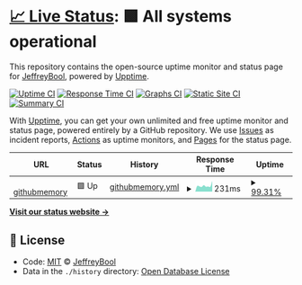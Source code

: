 # [📈 Live Status](https://upptime.githubmemory.com): <!--live status--> **🟩 All systems operational**

This repository contains the open-source uptime monitor and status page for [JeffreyBool](https://www.zhanggaoyuan.com), powered by [Upptime](https://github.com/upptime/upptime).

[![Uptime CI](https://github.com/koj-co/upptime/workflows/Uptime%20CI/badge.svg)](https://github.com/koj-co/upptime/actions?query=workflow%3A%22Uptime+CI%22)
[![Response Time CI](https://github.com/koj-co/upptime/workflows/Response%20Time%20CI/badge.svg)](https://github.com/koj-co/upptime/actions?query=workflow%3A%22Response+Time+CI%22)
[![Graphs CI](https://github.com/koj-co/upptime/workflows/Graphs%20CI/badge.svg)](https://github.com/koj-co/upptime/actions?query=workflow%3A%22Graphs+CI%22)
[![Static Site CI](https://github.com/koj-co/upptime/workflows/Static%20Site%20CI/badge.svg)](https://github.com/koj-co/upptime/actions?query=workflow%3A%22Static+Site+CI%22)
[![Summary CI](https://github.com/koj-co/upptime/workflows/Summary%20CI/badge.svg)](https://github.com/koj-co/upptime/actions?query=workflow%3A%22Summary+CI%22)

With [Upptime](https://upptime.js.org), you can get your own unlimited and free uptime monitor and status page, powered entirely by a GitHub repository. We use [Issues](https://github.com/JeffreyBool/githubmemory-upptime/issues) as incident reports, [Actions](https://github.com/JeffreyBool/githubmemory-upptime/actions) as uptime monitors, and [Pages](https://JeffreyBool.github.io/githubmemory-upptime) for the status page.

<!--start: status pages-->
<!-- This summary is generated by Upptime (https://github.com/upptime/upptime) -->
<!-- Do not edit this manually, your changes will be overwritten -->
<!-- prettier-ignore -->
| URL | Status | History | Response Time | Uptime |
| --- | ------ | ------- | ------------- | ------ |
| <img alt="" src="https://favicons.githubusercontent.com/githubmemory.com" height="13"> [githubmemory](https://githubmemory.com) | 🟩 Up | [githubmemory.yml](https://github.com/JeffreyBool/githubmemory-upptime/commits/master/history/githubmemory.yml) | <details><summary><img alt="Response time graph" src="./graphs/githubmemory/response-time-week.png" height="20"> 231ms</summary><br><a href="https://upptime.githubmemory.com/history/githubmemory"><img alt="Response time 368" src="https://img.shields.io/endpoint?url=https%3A%2F%2Fraw.githubusercontent.com%2FJeffreyBool%2Fgithubmemory-upptime%2Fmaster%2Fapi%2Fgithubmemory%2Fresponse-time.json"></a><br><a href="https://upptime.githubmemory.com/history/githubmemory"><img alt="24-hour response time 415" src="https://img.shields.io/endpoint?url=https%3A%2F%2Fraw.githubusercontent.com%2FJeffreyBool%2Fgithubmemory-upptime%2Fmaster%2Fapi%2Fgithubmemory%2Fresponse-time-day.json"></a><br><a href="https://upptime.githubmemory.com/history/githubmemory"><img alt="7-day response time 231" src="https://img.shields.io/endpoint?url=https%3A%2F%2Fraw.githubusercontent.com%2FJeffreyBool%2Fgithubmemory-upptime%2Fmaster%2Fapi%2Fgithubmemory%2Fresponse-time-week.json"></a><br><a href="https://upptime.githubmemory.com/history/githubmemory"><img alt="30-day response time 389" src="https://img.shields.io/endpoint?url=https%3A%2F%2Fraw.githubusercontent.com%2FJeffreyBool%2Fgithubmemory-upptime%2Fmaster%2Fapi%2Fgithubmemory%2Fresponse-time-month.json"></a><br><a href="https://upptime.githubmemory.com/history/githubmemory"><img alt="1-year response time 368" src="https://img.shields.io/endpoint?url=https%3A%2F%2Fraw.githubusercontent.com%2FJeffreyBool%2Fgithubmemory-upptime%2Fmaster%2Fapi%2Fgithubmemory%2Fresponse-time-year.json"></a></details> | <details><summary><a href="https://upptime.githubmemory.com/history/githubmemory">99.31%</a></summary><a href="https://upptime.githubmemory.com/history/githubmemory"><img alt="All-time uptime 99.85%" src="https://img.shields.io/endpoint?url=https%3A%2F%2Fraw.githubusercontent.com%2FJeffreyBool%2Fgithubmemory-upptime%2Fmaster%2Fapi%2Fgithubmemory%2Fuptime.json"></a><br><a href="https://upptime.githubmemory.com/history/githubmemory"><img alt="24-hour uptime 100.00%" src="https://img.shields.io/endpoint?url=https%3A%2F%2Fraw.githubusercontent.com%2FJeffreyBool%2Fgithubmemory-upptime%2Fmaster%2Fapi%2Fgithubmemory%2Fuptime-day.json"></a><br><a href="https://upptime.githubmemory.com/history/githubmemory"><img alt="7-day uptime 99.31%" src="https://img.shields.io/endpoint?url=https%3A%2F%2Fraw.githubusercontent.com%2FJeffreyBool%2Fgithubmemory-upptime%2Fmaster%2Fapi%2Fgithubmemory%2Fuptime-week.json"></a><br><a href="https://upptime.githubmemory.com/history/githubmemory"><img alt="30-day uptime 99.84%" src="https://img.shields.io/endpoint?url=https%3A%2F%2Fraw.githubusercontent.com%2FJeffreyBool%2Fgithubmemory-upptime%2Fmaster%2Fapi%2Fgithubmemory%2Fuptime-month.json"></a><br><a href="https://upptime.githubmemory.com/history/githubmemory"><img alt="1-year uptime 99.85%" src="https://img.shields.io/endpoint?url=https%3A%2F%2Fraw.githubusercontent.com%2FJeffreyBool%2Fgithubmemory-upptime%2Fmaster%2Fapi%2Fgithubmemory%2Fuptime-year.json"></a></details>

<!--end: status pages-->

[**Visit our status website →**](https://upptime.githubmemory.com)

## 📄 License

- Code: [MIT](./LICENSE) © [JeffreyBool](https://www.zhanggaoyuan.com)
- Data in the `./history` directory: [Open Database License](https://opendatacommons.org/licenses/odbl/1-0/)
